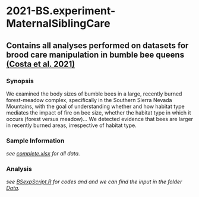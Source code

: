 # 2021-BS.experiment-MaternalSiblingCare

## Contains all analyses performed on datasets for brood care manipulation in bumble bee queens [(Costa et al. 2021)](https://bmcecolevol.biomedcentral.com/articles/10.1186/s12862-021-01756-2)

### Synopsis

We examined the body sizes of bumble bees in a large, recently burned forest-meadow complex, specifically in the Southern Sierra Nevada Mountains, with the goal of understanding whether and how habitat type mediates the impact of fire on bee size, whether the habitat type in which it occurs (forest versus meadow)… We detected evidence that bees are larger in recently burned areas, irrespective of habitat type.

### Sample Information

_see [complete.xlsx](https://github.com/claudinpcosta/2020-BS.experiment-MaternalSiblingCare/blob/master/complete.xlsx) for all data._

### Analysis

_see [BSexpScript.R](https://github.com/claudinpcosta/2020-BS.experiment-MaternalSiblingCare/blob/master/BSexpScript.R) for codes and  and we can find the input in the folder [Data](https://github.com/claudinpcosta/2020-BS.experiment-MaternalSiblingCare/tree/master/Data)._

